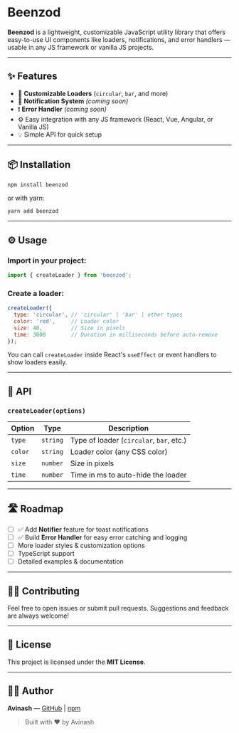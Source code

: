 # Beenzod

**Beenzod** is a lightweight, customizable JavaScript utility library that offers easy-to-use UI components like loaders, notifications, and error handlers — usable in any JS framework or vanilla JS projects.

---

## ✨ Features

- 🚀 **Customizable Loaders** (`circular`, `bar`, and more)
- 🔔 **Notification System** *(coming soon)*
- ❗ **Error Handler** *(coming soon)*
- ⚙️ Easy integration with any JS framework (React, Vue, Angular, or Vanilla JS)
- 💡 Simple API for quick setup

---

## 📦 Installation

```bash
npm install beenzod
```

or with yarn:

```bash
yarn add beenzod
```

---

## ⚙️ Usage

### Import in your project:

```js
import { createLoader } from 'beenzod';
```

### Create a loader:

```js
createLoader({
  type: 'circular', // 'circular' | 'bar' | other types
  color: 'red',     // Loader color
  size: 40,         // Size in pixels
  time: 3000        // Duration in milliseconds before auto-remove
});
```

You can call `createLoader` inside React's `useEffect` or event handlers to show loaders easily.

---

## 📘 API

### `createLoader(options)`

| Option       | Type     | Description                             |
|--------------|----------|-----------------------------------------|
| `type`       | `string` | Type of loader (`circular`, `bar`, etc.)|
| `color`      | `string` | Loader color (any CSS color)            |
| `size`       | `number` | Size in pixels                          |
| `time`       | `number` | Time in ms to auto-hide the loader      |

---

## 🛣 Roadmap

- [ ] ✅ Add **Notifier** feature for toast notifications
- [ ] ✅ Build **Error Handler** for easy error catching and logging
- [ ] More loader styles & customization options
- [ ] TypeScript support
- [ ] Detailed examples & documentation

---

## 🧑‍💻 Contributing

Feel free to open issues or submit pull requests. Suggestions and feedback are always welcome!

---

## 📄 License

This project is licensed under the **MIT License**.

---

## 👨‍🎨 Author

**Avinash** — [GitHub](https://github.com/) | [npm](https://www.npmjs.com/)

> Built with ❤️ by Avinash